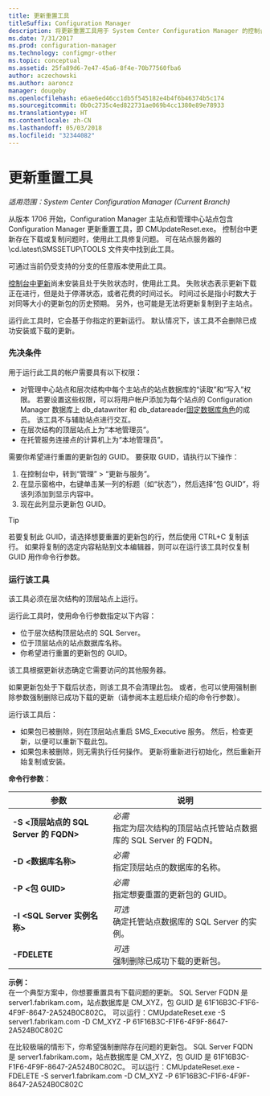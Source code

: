 ```yaml
---
title: 更新重置工具
titleSuffix: Configuration Manager
description: 将更新重置工具用于 System Center Configuration Manager 的控制台中更新。
ms.date: 7/31/2017
ms.prod: configuration-manager
ms.technology: configmgr-other
ms.topic: conceptual
ms.assetid: 25fa89d6-7e47-45a6-8f4e-70b77560fba6
author: aczechowski
ms.author: aaroncz
manager: dougeby
ms.openlocfilehash: e6ae6ed46cc1db5f545182e4b4f6b46374b5c174
ms.sourcegitcommit: 0b0c2735c4ed822731ae069b4cc1380e89e78933
ms.translationtype: HT
ms.contentlocale: zh-CN
ms.lasthandoff: 05/03/2018
ms.locfileid: "32344082"
---
```

# <a name="update-reset-tool"></a>更新重置工具

*适用范围：System Center Configuration Manager (Current Branch)*  


从版本 1706 开始，Configuration Manager 主站点和管理中心站点包含 Configuration Manager 更新重置工具，即 CMUpdateReset.exe。 控制台中更新存在下载或复制问题时，使用此工具修复问题。 可在站点服务器的 \cd.latest\SMSSETUP\TOOLS 文件夹中找到此工具。

可通过当前仍受支持的分支的任意版本使用此工具。

[控制台中更新](/sccm/core/servers/manage/install-in-console-updates)尚未安装且处于失败状态时，使用此工具。 失败状态表示更新下载正在进行，但是处于停滞状态，或者花费的时间过长。 时间过长是指小时数大于对同等大小的更新包的历史预期。 另外，也可能是无法将更新复制到子主站点。  

运行此工具时，它会基于你指定的更新运行。 默认情况下，该工具不会删除已成功安装或下载的更新。  

### <a name="prerequisites"></a>先决条件
用于运行此工具的帐户需要具有以下权限：
-   对管理中心站点和层次结构中每个主站点的站点数据库的“读取”和“写入”权限。 若要设置这些权限，可以将用户帐户添加为每个站点的 Configuration Manager 数据库上 db_datawriter 和 db_datareader[固定数据库角色](/sql/relational-databases/security/authentication-access/database-level-roles#fixed-database-roles)的成员。 该工具不与辅助站点进行交互。
-   在层次结构的顶层站点上为“本地管理员”。
-   在托管服务连接点的计算机上为“本地管理员”。

需要你希望进行重置的更新包的 GUID。 要获取 GUID，请执行以下操作：
  1.   在控制台中，转到“管理” > “更新与服务”。
  2.   在显示窗格中，右键单击某一列的标题（如“状态”），然后选择“包 GUID”，将该列添加到显示内容中。
  3.   现在此列显示更新包 GUID。

> [!TIP]  
> 若要复制此 GUID，请选择想要重置的更新包的行，然后使用 CTRL+C 复制该行。 如果将复制的选定内容粘贴到文本编辑器，则可以在运行该工具时仅复制 GUID 用作命令行参数。

### <a name="run-the-tool"></a>运行该工具    
该工具必须在层次结构的顶层站点上运行。

运行此工具时，使用命令行参数指定以下内容：
  -   位于层次结构顶层站点的 SQL Server。
  -   位于顶层站点的站点数据库名称。
  -   你希望进行重置的更新包的 GUID。

该工具根据更新状态确定它需要访问的其他服务器。   

如果更新包处于下载后状态，则该工具不会清理此包。 或者，也可以使用强制删除参数强制删除已成功下载的更新（请参阅本主题后续介绍的命令行参数）。

运行该工具后：
-   如果包已被删除，则在顶层站点重启 SMS_Executive 服务。 然后，检查更新，以便可以重新下载此包。
-   如果包未被删除，则无需执行任何操作。 更新将重新进行初始化，然后重新开始复制或安装。

**命令行参数：**  

| 参数        |说明                 |  
|------------------|----------------------------|  
|**-S &lt;顶层站点的 SQL Server 的 FQDN>** | *必需* <br> 指定为层次结构的顶层站点托管站点数据库的 SQL Server 的 FQDN。    |  
| **-D &lt;数据库名称>**                        | *必需* <br> 指定顶层站点的数据库的名称。  |  
| **-P &lt;包 GUID>**                         | *必需* <br> 指定想要重置的更新包的 GUID。   |  
| **-I &lt;SQL Server 实例名称>**             | *可选* <br> 确定托管站点数据库的 SQL Server 的实例。 |
| **-FDELETE**                              | *可选* <br> 强制删除已成功下载的更新包。 |  
 **示例：**  
 在一个典型方案中，你想要重置具有下载问题的更新。 SQL Server FQDN 是 server1.fabrikam.com，站点数据库是 CM_XYZ，包 GUID 是 61F16B3C-F1F6-4F9F-8647-2A524B0C802C。  可以运行：CMUpdateReset.exe -S server1.fabrikam.com -D CM_XYZ -P 61F16B3C-F1F6-4F9F-8647-2A524B0C802C

 在比较极端的情形下，你希望强制删除存在问题的更新包。 SQL Server FQDN 是 server1.fabrikam.com，站点数据库是 CM_XYZ，包 GUID 是 61F16B3C-F1F6-4F9F-8647-2A524B0C802C。  可以运行：CMUpdateReset.exe  -FDELETE -S server1.fabrikam.com -D CM_XYZ -P 61F16B3C-F1F6-4F9F-8647-2A524B0C802C

